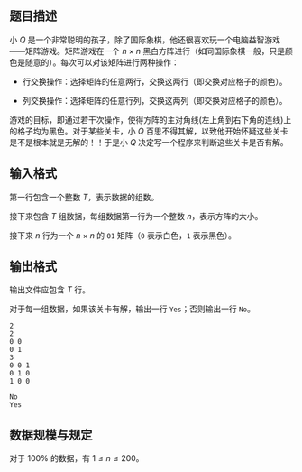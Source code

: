 ## 题目描述

小 $Q$ 是一个非常聪明的孩子，除了国际象棋，他还很喜欢玩一个电脑益智游戏——矩阵游戏。矩阵游戏在一个 $n\times n$ 黑白方阵进行（如同国际象棋一般，只是颜色是随意的）。每次可以对该矩阵进行两种操作：  

+ 行交换操作：选择矩阵的任意两行，交换这两行（即交换对应格子的颜色）。  

+ 列交换操作：选择矩阵的任意行列，交换这两列（即交换对应格子的颜色）。  

游戏的目标，即通过若干次操作，使得方阵的主对角线(左上角到右下角的连线)上的格子均为黑色。对于某些关卡，小 $Q$ 百思不得其解，以致他开始怀疑这些关卡是不是根本就是无解的！！于是小 $Q$ 决定写一个程序来判断这些关卡是否有解。

## 输入格式

第一行包含一个整数 $T$，表示数据的组数。

接下来包含 $T$ 组数据，每组数据第一行为一个整数 $n$，表示方阵的大小。  

接下来 $n$ 行为一个 $n\times n$ 的 `01` 矩阵（`0` 表示白色，`1` 表示黑色）。

## 输出格式

输出文件应包含 $T$ 行。  

对于每一组数据，如果该关卡有解，输出一行 `Yes`；否则输出一行 `No`。

```input1
2
2
0 0
0 1
3
0 0 1
0 1 0
1 0 0
```

```output1
No
Yes
```

## 数据规模与规定

对于 $100\%$ 的数据，有 $1\leq n\leq200$。